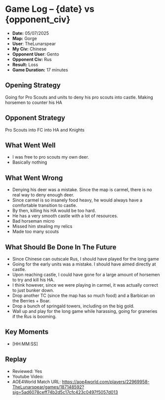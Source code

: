 # Game Log – {date} vs {opponent_civ}

- **Date:** 05/07/2025
- **Map:** Gorge
- **User**: TheLunarspear
- **My Civ:** Chinese
- **Opponent User**: Gento
- **Opponent Civ:** Rus
- **Result:** Loss
- **Game Duration:** 17 minutes

## Opening Strategy
Going for Pro Scouts and units to deny his pro scouts into castle.
Making horsemen to counter his HA

## Opponent Strategy
Pro Scouts into FC into HA and Knights

## What Went Well
- I was free to pro scouts my own deer.
- Basically nothing

## What Went Wrong
- Denying his deer was a mistake. Since the map is carmel, there is no real way to deny enough deer.
- Since carmel is so insanely food heavy, he would always have a comfortable transition to castle.
- By then, killing his HA would be too hard.
- He has a very smooth castle with a lot of resources.
- Bad horseman micro
- Missed him stealing my relics
- Made too many scouts

## What Should Be Done In The Future
- Since Chinese can outscale Rus, I should have played for the long game
- Going for the early units was a mistake. I should have aimed directly at castle.
- Upon reaching castle, I could have gone for a large amount of horsemen to try and kill his HA.
- I think however, since we were playing in carmel, it was actually correct to just bunker down.
- Drop another TC (since the map has so much food) and a Barbican on the Berries + Boar.
- Drop a bunch of springald towers, including on the big gold.
- Wall up and play for the long game while harassing, going for graneries if the Rus is booming.

## Key Moments
- [HH:MM:SS] 

## Replay
- Reviewed: Yes
- Youtube Video:
- AOE4World Match URL: https://aoe4world.com/players/22969958-TheLunarspear/games/187148592?sig=5ad6078ceff74b2d5c17cfc423c0497f5057d013